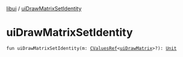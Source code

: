 [libui](index.md) / [uiDrawMatrixSetIdentity](./ui-draw-matrix-set-identity.md)

# uiDrawMatrixSetIdentity

`fun uiDrawMatrixSetIdentity(m: `[`CValuesRef`](../kotlinx.cinterop/-c-values-ref/index.md)`<`[`uiDrawMatrix`](ui-draw-matrix/index.md)`>?): `[`Unit`](https://kotlinlang.org/api/latest/jvm/stdlib/kotlin/-unit/index.html)